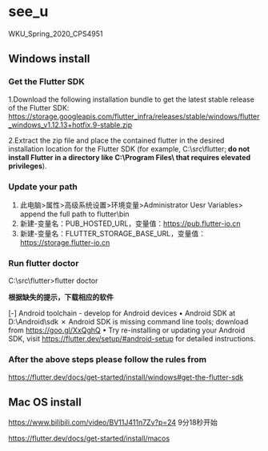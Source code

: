 # see_u

WKU_Spring_2020_CPS4951

## Windows install
### Get the Flutter SDK
   1.Download the following installation bundle to get the latest stable release of the Flutter SDK:
   https://storage.googleapis.com/flutter_infra/releases/stable/windows/flutter_windows_v1.12.13+hotfix.9-stable.zip
   
   2.Extract the zip file and place the contained flutter in the desired installation location for the Flutter SDK (for example, C:\src\flutter;<b> do not install Flutter in a directory like C:\Program Files\ that requires elevated privileges</b>).
   
### Update your path
1. 此电脑>属性>高级系统设置>环境变量>Administrator Uesr Variables> append the full path to flutter\bin
2. 新建-变量名：PUB_HOSTED_URL，变量值：https://pub.flutter-io.cn
3. 新建-变量名：FLUTTER_STORAGE_BASE_URL，变量值：https://storage.flutter-io.cn

### Run flutter doctor
C:\src\flutter>flutter doctor

<b>根据缺失的提示，下载相应的软件</b>

[-] Android toolchain - develop for Android devices
    • Android SDK at D:\Android\sdk
    ✗ Android SDK is missing command line tools; download from https://goo.gl/XxQghQ
    • Try re-installing or updating your Android SDK,
      visit https://flutter.dev/setup/#android-setup for detailed instructions.
### After the above steps please follow the rules from 
https://flutter.dev/docs/get-started/install/windows#get-the-flutter-sdk

## Mac OS install
https://www.bilibili.com/video/BV11J411n7Zv?p=24 
9分18秒开始

https://flutter.dev/docs/get-started/install/macos
